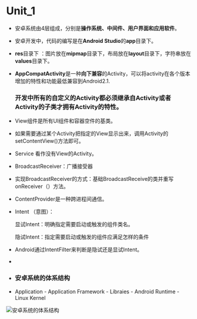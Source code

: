 # **Unit_1**

- 安卓系统由4层组成，分别是**操作系统、中间件、用户界面和应用软件**。

- 安卓开发中，代码的编写是在**Android Studio**的**app**目录下。

- **res**目录下 ：图片放在**mipmap**目录下，布局放在**layout**目录下，字符串放在**values**目录下。

- **AppCompatActivity**是一种**向下兼容**的Activity，可以将activity在各个版本增加的特性和功能最低兼容到Android2.1.

  ### 开发中所有的自定义的Activity都必须继承自Activity或者Activity的子类才拥有Activity的特性。

- View组件是所有UI组件和容器空件的基类。

- 如果需要通过某个Activity把指定的View显示出来，调用Activity的setContentView()方法即可。

- Service 看作没有View的Activity。

- BroadcastReceiver：广播接受器

- 实现BroadcastReceiver的方式：基础BroadcastReceive的类并重写onReceiver（）方法。

- ContentProvider是一种跨进程间通信。

- Intent （意图）：

  显试Intent：明确指定需要启动或触发的组件类名。

  隐试Intent：指定需要启动或触发的组件应满足怎样的条件

- Android通过IntentFilter来判断是隐试还是显试Intent。

- 

- ### 安卓系统的体系结构

- Application - Application Framework - Libraies - Android Runtime - Linux Kernel

![安卓系统的体系结构](http://images4.pianshen.com/959/ee/ee9e8eb7293288b0c61ffee029216247.png)